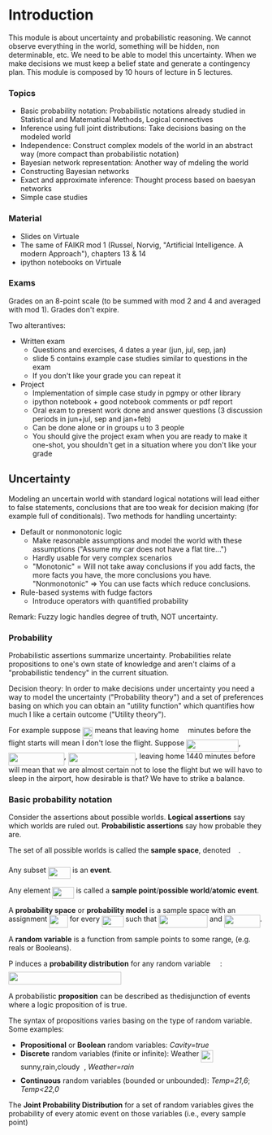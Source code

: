 # Introduction

This module is about uncertainty and probabilistic reasoning. We cannot observe everything in the world, something will be hidden, non determinable, etc.
We need to be able to model this uncertainty.
When we make decisions we must keep a belief state and generate a contingency plan.
This module is composed by 10 hours of lecture in 5 lectures.

### Topics
- Basic probability notation: Probabilistic notations already studied in Statistical and Matematical Methods, Logical connectives
- Inference using full joint distributions: Take decisions basing on the modeled world
- Independence: Construct complex models of the world in an abstract way (more compact than probabilistic notation)
- Bayesian network representation: Another way of mdeling the world
- Constructing Bayesian networks
- Exact and approximate inference: Thought process based on baesyan networks 
- Simple case studies

### Material
- Slides on Virtuale
- The same of FAIKR mod 1 (Russel, Norvig, "Artificial Intelligence. A modern Approach"), chapters 13 & 14
- ipython notebooks on Virtuale

### Exams
Grades on an 8-point scale (to be summed with mod 2 and 4 and averaged with mod 1). Grades don't expire.

Two alterantives:
- Written exam
  - Questions and exercises, 4 dates a year (jun, jul, sep, jan)
  - slide 5 contains example case studies similar to questions in the exam
  - If you don't like your grade you can repeat it
- Project
  - Implementation of simple case study in pgmpy or other library
  - ipython notebook + good notebook comments or pdf report
  - Oral exam to present work done and answer questions (3 discussion periods in jun+jul, sep and jan+feb)
  - Can be done alone or in groups u to 3 people
  - You should give the project exam when you are ready to make it one-shot, you shouldn't get in a situation where you don't like your grade

## Uncertainty

Modeling an uncertain world with standard logical notations will lead either to false statements, conclusions that are too weak for decision making (for example full of conditionals).
Two methods for handling uncertainty:
- Default or nonmonotonic logic
  - Make reasonable assumptions and model the world with these assumptions ("Assume my car does not have a flat tire...")
  - Hardly usable for very complex scenarios
  - "Monotonic" = Will not take away conclusions if you add facts, the more facts you have, the more conclusions you have. "Nonmonotonic" => You can use facts which reduce conclusions.
- Rule-based systems with fudge factors
  - Introduce operators with quantified probability

Remark: Fuzzy logic handles degree of truth, NOT uncertainty.

### Probability
Probabilistic assertions summarize uncertainty. Probabilities relate propositions to one's own state of knowledge and aren't claims of a "probabilistic tendency" in the current situation.

Decision theory: In order to make decisions under uncertainty you need a way to model the uncertainty ("Probability theory") and a set of preferences basing on which you can obtain an "utility function" which quantifies how much I like a certain outcome ("Utility theory").

For example suppose <img src="svgs/51ea793aad42e760f5acf5135930081a.svg?invert_in_darkmode" align=middle width=20.45482229999999pt height=22.465723500000017pt/> means that leaving home <img src="svgs/55a049b8f161ae7cfeb0197d75aff967.svg?invert_in_darkmode" align=middle width=9.86687624999999pt height=14.15524440000002pt/> minutes before the flight starts will mean I don't lose the flight. Suppose <img src="svgs/c631f303ec13bde1dd6a5fc8a1bfffde.svg?invert_in_darkmode" align=middle width=103.01948909999999pt height=24.65753399999998pt/>, <img src="svgs/c3801c10df64e11e995bb3b0c074f606.svg?invert_in_darkmode" align=middle width=109.57203014999999pt height=24.65753399999998pt/>, <img src="svgs/aedcb68669c26d6a0a39dd2dda964491.svg?invert_in_darkmode" align=middle width=132.56299155pt height=24.65753399999998pt/>, leaving home 1440 minutes before will mean that we are almost certain not to lose the flight but we will havo to sleep in the airport, how desirable is that? We have to strike a balance.

### Basic probability notation
Consider the assertions about possible worlds.
**Logical assertions** say which worlds are ruled out.
**Probabilistic assertions** say how probable they are.

The set of all possible worlds is called the **sample space**, denoted <img src="svgs/9432d83304c1eb0dcb05f092d30a767f.svg?invert_in_darkmode" align=middle width=11.87217899999999pt height=22.465723500000017pt/>.

Any subset <img src="svgs/2ec0879462895df61085e74108970f69.svg?invert_in_darkmode" align=middle width=44.29211489999999pt height=22.465723500000017pt/> is an **event**.

Any element <img src="svgs/3d85ac6329aa8e5e211a66725e102a98.svg?invert_in_darkmode" align=middle width=42.78522269999999pt height=22.465723500000017pt/> is called a **sample point**/**possible world**/**atomic event**.

A **probability space** or **probability model** is a sample space with an
assignment <img src="svgs/e62710bed731756b5ebe883cb3b56aac.svg?invert_in_darkmode" align=middle width=36.444110999999985pt height=24.65753399999998pt/> for every <img src="svgs/3d85ac6329aa8e5e211a66725e102a98.svg?invert_in_darkmode" align=middle width=42.78522269999999pt height=22.465723500000017pt/> such that <img src="svgs/bd9be5b332320797ae1afdb4f0a871f6.svg?invert_in_darkmode" align=middle width=96.71779095pt height=24.65753399999998pt/> and <img src="svgs/f9965c692a3c010477c2c1f445a8d1a8.svg?invert_in_darkmode" align=middle width=70.5660978pt height=24.657735299999988pt/>.

A **random variable** is a function from sample points to some range, (e.g. reals or Booleans).

P induces a **probability distribution** for any random variable <img src="svgs/cbfb1b2a33b28eab8a3e59464768e810.svg?invert_in_darkmode" align=middle width=14.908688849999992pt height=22.465723500000017pt/>: <img src="svgs/9925fec5670d19a45884a9b5bd4694dd.svg?invert_in_darkmode" align=middle width=222.40284989999998pt height=24.657735299999988pt/>

A probabilistic **proposition** can be described as thedisjunction of events where a logic proposition of is true.

The syntax of propositions varies basing on the type of random variable. Some examples:
- **Propositional** or **Boolean** random variables: *Cavity=true*
- **Discrete** random variables (finite or infinite): Weather <img src="svgs/c973c3602a8d89e113316aeb53b8b6b0.svg?invert_in_darkmode" align=middle width=23.74424909999999pt height=24.65753399999998pt/>sunny,rain,cloudy<img src="svgs/3b95a53f17b42854b8a9aadfd2e09e98.svg?invert_in_darkmode" align=middle width=8.219209349999991pt height=24.65753399999998pt/>, *Weather=rain*
- **Continuous** random variables (bounded or unbounded): *Temp=21,6*; *Temp<22,0*

The **Joint Probability Distribution** for a set of random variables gives the probability of every atomic event on those variables (i.e., every sample point)
